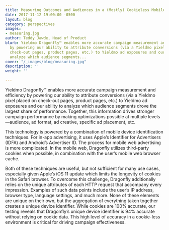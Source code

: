 ```yaml
---
title: Measuring Outcomes and Audiences in a (Mostly) Cookieless Mobile World
date: 2017-11-12 19:00:00 -0500
layout: blog
category: perspectives
images:
- measuring.jpg
author: Teddy Jawde, Head of Product
blurb: Yieldmo Dragonfly™ enables more accurate campaign measurement and efficiency
  by powering our ability to attribute conversions (via a Yieldmo pixel placed on
  check-out pages, product pages, etc.) to Yieldmo ad exposures and our ability to
  analyze which audience segments...
cover: "/_images/blog/measuring.jpg"
description: ''
weight: ''

---
```

Yieldmo Dragonfly&trade; enables more accurate campaign measurement and efficiency by powering our ability to attribute conversions (via a Yieldmo pixel placed on check-out pages, product pages, etc.) to Yieldmo ad exposures and our ability to analyze which audience segments drove the largest share of performance. Together, this information drives stronger campaign performance by making optimizations possible at multiple levels—audience, ad format, ad creative, specific ad placement, etc.

This technology is powered by a combination of mobile device identification techniques. For in-app advertising, it uses Apple’s Identifier for Advertisers (IDFA) and Android’s Advertiser ID. The process for mobile web advertising is more complicated. In the mobile web, Dragonfly utilizes third-party cookies when possible, in combination with the user’s mobile web browser cache.

Both of these techniques are useful, but not sufficient for many use cases, especially given Apple’s iOS 11 update which limits the longevity of cookies in the Safari browser. To overcome this challenge, Dragonfly additionally relies on the unique attributes of each HTTP request that accompany every impression. Examples of such data points include the user’s IP address, browser type, language settings, and much more. None of these elements are unique on their own, but the aggregation of everything taken together creates a unique device identifier. While cookies are 100% accurate, our testing reveals that Dragonfly’s unique device identifier is 94% accurate without relying on cookie data. This high level of accuracy in a cookie-less environment is critical for driving campaign effectiveness.